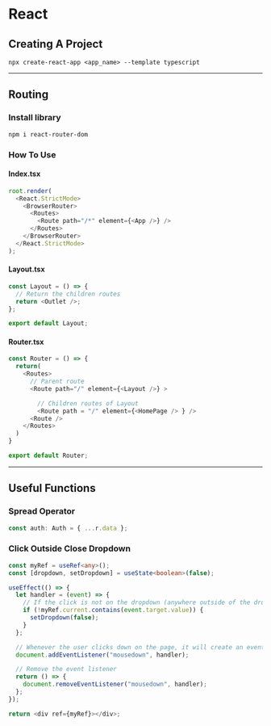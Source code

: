 # React

## Creating A Project

`npx create-react-app <app_name> --template typescript`

---

## Routing

### Install library

`npm i react-router-dom`

### How To Use

#### Index.tsx

```typescript
root.render(
  <React.StrictMode>
    <BrowserRouter>
      <Routes>
        <Route path="/*" element={<App />} />
      </Routes>
    </BrowserRouter>
  </React.StrictMode>
);
```

#### Layout.tsx

```typescript
const Layout = () => {
  // Return the children routes
  return <Outlet />;
};

export default Layout;
```

#### Router.tsx

```typescript
const Router = () => {
  return(
    <Routes>
      // Parent route
      <Route path="/" element={<Layout />} >

        // Children routes of Layout
        <Route path = "/" element={<HomePage /> } />
      <Route />
    </Routes>
  )
}

export default Router;
```

---

## Useful Functions

### Spread Operator

```typescript
const auth: Auth = { ...r.data };
```

### Click Outside Close Dropdown

```typescript
const myRef = useRef<any>();
const [dropdown, setDropdown] = useState<boolean>(false);

useEffect(() => {
  let handler = (event) => {
    // If the click is not on the dropdown (anywhere outside of the dropdown)
    if (!myRef.current.contains(event.target.value)) {
      setDropdown(false);
    }
  };

  // Whenever the user clicks down on the page, it will create an event
  document.addEventListener("mousedown", handler);

  // Remove the event listener
  return () => {
    document.removeEventListener("mousedown", handler);
  };
});

return <div ref={myRef}></div>;
```
